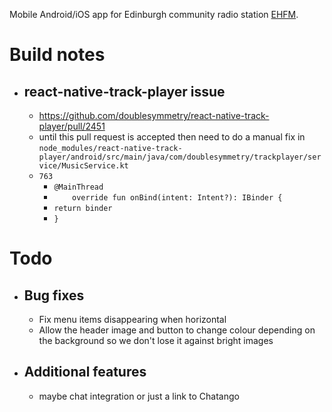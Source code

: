 Mobile Android/iOS app for Edinburgh community radio station [EHFM](https://ehfm.live). 
# Build notes
- ## react-native-track-player issue
    - https://github.com/doublesymmetry/react-native-track-player/pull/2451
    - until this pull request is accepted then need to do a manual fix in `node_modules/react-native-track-player/android/src/main/java/com/doublesymmetry/trackplayer/service/MusicService.kt`
    - `763`
        - `@MainThread`
        - `    override fun onBind(intent: Intent?): IBinder {`
        - `return binder`
        - `}`

# Todo
- ## Bug fixes
    - Fix menu items disappearing when horizontal
    - Allow the header image and button to change colour depending on the background so we don't lose it against bright images
- ## Additional features
    - maybe chat integration or just a link to Chatango

